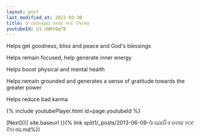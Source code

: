 ```yaml
---
layout: post
last_modified_at: 2021-03-30
title: ଓଁ ଆଦିତ୍ୟାୟ ନମାହ ୧୦୮ ଟିମଏସ
youtubeId: U1-nNHtQqT8
---
```

 
 
Helps get goodness, bliss and peace and God's blessings
 
Helps remain focused, help generate inner energy 
 
Helps boost physical and mental health 
 
Helps remain grounded and generates a sense of gratitude towards the greater power 
 
Helps reduce bad karma
 
 
 
 


{% include youtubePlayer.html id=page.youtubeId %}
 
[Next]({{ site.baseurl }}{% link  split1/_posts/2013-06-09-ଓଁ ଯୋଗିଁଏ ନମାହ ୧୦୮ ଟିମଏସ.md%})
 
